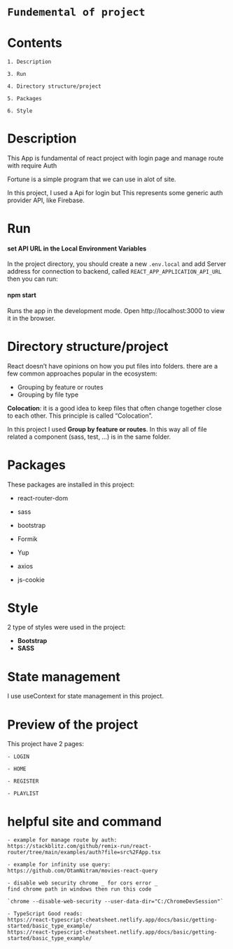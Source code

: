 # `Fundemental of project`

# Contents

    1. Description
    
    3. Run

    4. Directory structure/project

    5. Packages

    6. Style
    
# Description

This App is fundamental of react project with login page and manage route with require Auth

Fortune is a simple program that we can use in alot of site.

In this project, I used a Api for login but This represents some generic auth provider API, like Firebase.

# Run

#### set API URL in the Local Environment Variables

In the project directory, you should create a new `.env.local` and 
add Server address for connection to backend, called `REACT_APP_APPLICATION_API_URL` then
you can run:

#### npm start

Runs the app in the development mode.
Open http://localhost:3000 to view it in the browser.

# Directory structure/project

React doesn’t have opinions on how you put files into folders. there are a few common approaches popular in the ecosystem:

- Grouping by feature or routes
- Grouping by file type

**Colocation**: it is a good idea to keep files that often change together close to each other. This principle is called “Colocation”.

In this project I used **Group by feature or routes**. In this way all of file related a component (sass, test, …) is in the same folder.

# Packages

These packages are installed in this project:

- react-router-dom

- sass

- bootstrap

- Formik

- Yup

- axios

- js-cookie

# Style

2 type of styles were used in the project:

- **Bootstrap**
- **SASS**

# State management

I use useContext for state management in this project.

# Preview of the project

This project have 2 pages:

    - LOGIN

    - HOME

    - REGISTER

    - PLAYLIST
 # helpful site and command
    
    - example for manage route by auth:
    https://stackblitz.com/github/remix-run/react-router/tree/main/examples/auth?file=src%2FApp.tsx

    - example for infinity use query:
    https://github.com/OtamNitram/movies-react-query

    - disable web security chrome _ for cors error _
    find chrome path in windows then run this code
    
    `chrome --disable-web-security --user-data-dir="C:/ChromeDevSession"`

    - TypeScript Good reads:
    https://react-typescript-cheatsheet.netlify.app/docs/basic/getting-started/basic_type_example/
    https://react-typescript-cheatsheet.netlify.app/docs/basic/getting-started/basic_type_example/